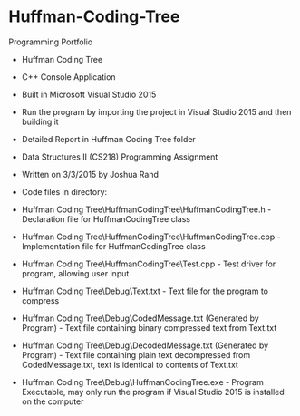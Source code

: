 # Huffman-Coding-Tree
Programming Portfolio

- Huffman Coding Tree
- C++ Console Application
- Built in Microsoft Visual Studio 2015
- Run the program by importing the project in Visual Studio 2015 and then building it
- Detailed Report in Huffman Coding Tree folder
- Data Structures II (CS218) Programming Assignment
- Written on 3/3/2015 by Joshua Rand

- Code files in directory:
- Huffman Coding Tree\HuffmanCodingTree\HuffmanCodingTree.h		- Declaration file for HuffmanCodingTree class
- Huffman Coding Tree\HuffmanCodingTree\HuffmanCodingTree.cpp		- Implementation file for HuffmanCodingTree class
- Huffman Coding Tree\HuffmanCodingTree\Test.cpp			- Test driver for program, allowing user input
- Huffman Coding Tree\Debug\Text.txt					- Text file for the program to compress
- Huffman Coding Tree\Debug\CodedMessage.txt (Generated by Program)	- Text file containing binary compressed text from Text.txt
- Huffman Coding Tree\Debug\DecodedMessage.txt (Generated by Program)	- Text file containing plain text decompressed from CodedMessage.txt, text is identical to contents of Text.txt
- Huffman Coding Tree\Debug\HuffmanCodingTree.exe			- Program Executable, may only run the program if Visual Studio 2015 is installed on the computer
